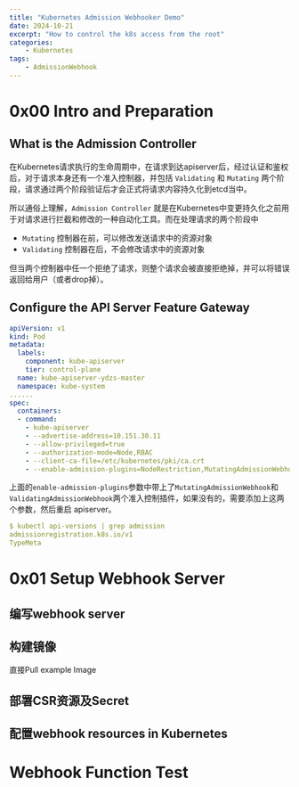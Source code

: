 ```yaml
---
title: "Kubernetes Admission Webhooker Demo"
date: 2024-10-21
excerpt: "How to control the k8s access from the root"
categories: 
    - Kubernetes
tags: 
    - AdmissionWebhook
---
```




# 0x00 Intro and Preparation

## What is the Admission Controller

在Kubernetes请求执行的生命周期中，在请求到达apiserver后，经过认证和鉴权后，对于请求本身还有一个准入控制器，并包括 `Validating` 和 `Mutating` 两个阶段，请求通过两个阶段验证后才会正式将请求内容持久化到etcd当中。

所以通俗上理解，`Admission Controller` 就是在Kubernetes中变更持久化之前用于对请求进行拦截和修改的一种自动化工具。而在处理请求的两个阶段中

- `Mutating` 控制器在前，可以修改发送请求中的资源对象
- `Validating` 控制器在后，不会修改请求中的资源对象

但当两个控制器中任一个拒绝了请求，则整个请求会被直接拒绝掉，并可以将错误返回给用户（或者drop掉）。

## Configure the API Server Feature Gateway



```yaml
apiVersion: v1
kind: Pod
metadata:
  labels:
    component: kube-apiserver
    tier: control-plane
  name: kube-apiserver-ydzs-master
  namespace: kube-system
......
spec:
  containers:
  - command:
    - kube-apiserver
    - --advertise-address=10.151.30.11
    - --allow-privileged=true
    - --authorization-mode=Node,RBAC
    - --client-ca-file=/etc/kubernetes/pki/ca.crt
    - --enable-admission-plugins=NodeRestriction,MutatingAdmissionWebhook,ValidatingAdmissionWebhook
```

上面的`enable-admission-plugins`参数中带上了`MutatingAdmissionWebhook`和`ValidatingAdmissionWebhook`两个准入控制插件，如果没有的，需要添加上这两个参数，然后重启 apiserver。

```yaml
$ kubectl api-versions | grep admission
admissionregistration.k8s.io/v1
TypeMeta
```

# 0x01 Setup Webhook Server

## 编写webhook server

## 构建镜像

直接Pull example Image



## 部署CSR资源及Secret

## 配置webhook resources in Kubernetes

# Webhook Function Test





